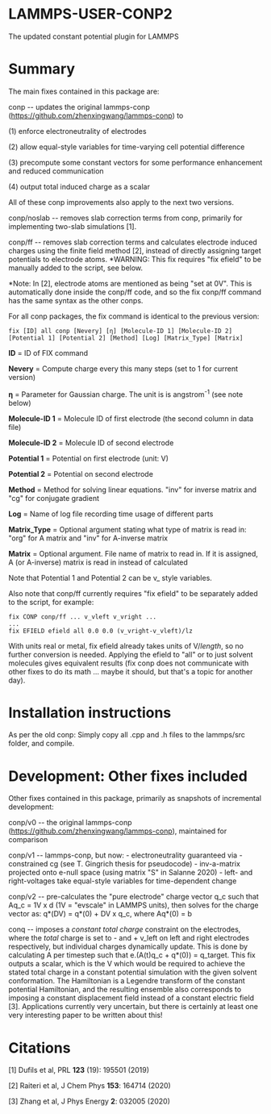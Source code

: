# LAMMPS-USER-CONP2
The updated constant potential plugin for LAMMPS

# Summary

The main fixes contained in this package are:

conp -- updates the original lammps-conp (https://github.com/zhenxingwang/lammps-conp)
to

(1) enforce electroneutrality of electrodes

(2) allow equal-style variables for time-varying cell potential difference

(3) precompute some constant vectors for some performance enhancement and reduced communication

(4) output total induced charge as a scalar

All of these conp improvements also apply to the next two versions.

conp/noslab -- removes slab correction terms from conp, primarily for implementing two-slab simulations [1].

conp/ff -- removes slab correction terms and calculates electrode induced charges using the finite field method [2],
instead of directly assigning target potentials to electrode atoms. *WARNING: This fix requires "fix efield" to be manually added to the script, see below.

*Note: In [2], electrode atoms are mentioned as being "set at 0V". This is automatically
done inside the conp/ff code, and so the fix conp/ff command has the same syntax as the other conps.

For all conp packages, the fix command is identical to the previous version:

```
fix [ID] all conp [Nevery] [η] [Molecule-ID 1] [Molecule-ID 2] [Potential 1] [Potential 2] [Method] [Log] [Matrix_Type] [Matrix]
```

**ID** = ID of FIX command

**Nevery** = Compute charge every this many steps (set to 1 for current version)

**η** = Parameter for Gaussian charge. The unit is is angstrom<sup>-1</sup> (see note below)

**Molecule-ID 1** = Molecule ID of first electrode (the second column in data file)

**Molecule-ID 2** = Molecule ID of second electrode

**Potential 1** = Potential on first electrode (unit: V)

**Potential 2** = Potential on second electrode

**Method** = Method for solving linear equations. "inv" for inverse matrix and "cg" for conjugate gradient

**Log** = Name of log file recording time usage of different parts

**Matrix_Type** = Optional argument stating what type of matrix is read in: "org" for A matrix and "inv" for A-inverse matrix

**Matrix** = Optional argument. File name of matrix to read in. If it is assigned, A (or A-inverse) matrix is read in instead of calculated

Note that Potential 1 and Potential 2 can be v_ style variables. 

Also note that conp/ff currently requires "fix efield" to be separately added to the script, for example:

```
fix CONP conp/ff ... v_vleft v_vright ...
...
fix EFIELD efield all 0.0 0.0 (v_vright-v_vleft)/lz
```

With units real or metal, fix efield already takes units of V/*length*, so no further conversion is needed.
Applying the efield to "all" or to just solvent molecules gives equivalent results (fix conp does not communicate with other fixes to do its math ... maybe it should, but that's a topic for another day).

# Installation instructions

As per the old conp: Simply copy all .cpp and .h files to the lammps/src folder, and compile.

# Development: Other fixes included

Other fixes contained in this package, primarily as snapshots of incremental development:

conp/v0 -- the original lammps-conp (https://github.com/zhenxingwang/lammps-conp),
    maintained for comparison

conp/v1 -- lammps-conp, but now:
    - electroneutrality guaranteed via
        - constrained cg (see T. Gingrich thesis for pseudocode)
        - inv-a-matrix projected onto e-null space
        (using matrix "S" in Salanne 2020)
    - left- and right-voltages take equal-style variables for time-dependent change

conp/v2 --
    pre-calculates the "pure electrode" charge vector q_c such that Aq_c = 1V x d
    (1V = "evscale" in LAMMPS units), then solves for the charge vector as:
    q*(DV) = q*(0) + DV x q_c, where Aq*(0) = b

conq --
    imposes a _constant total charge_ constraint on the electrodes, where the _total_ charge
    is set to - and + v_left on left and right electrodes respectively, but individual charges dynamically update.
    This is done by calculating A per timestep such that e.(A(t)q_c + q*(0)) = q_target.
    This fix outputs a scalar, which is the V which would be required to achieve the stated total charge
    in a constant potential simulation with the given solvent conformation.
    The Hamiltonian is a Legendre transform of the constant potential Hamiltonian, 
    and the resulting ensemble also corresponds to imposing a constant displacement field instead of
    a constant electric field [3]. Applications currently very uncertain, but there is certainly at least one very interesting 
    paper to be written about this!
    
 # Citations
    
[1] Dufils et al, PRL **123** (19): 195501 (2019)

[2] Raiteri et al, J Chem Phys **153**: 164714 (2020)

[3] Zhang et al, J Phys Energy **2**: 032005 (2020)
